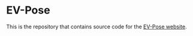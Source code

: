 # EV-Pose

This is the repository that contains source code for the [EV-Pose website](https://EV-Pose.github.io).

